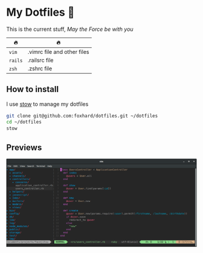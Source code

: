 # My Dotfiles :feet:

This is the current stuff, _May the Force be with you_

|:fire:|:fire:|
| --- | --- |
| `vim` | .vimrc file and other files |
| `rails` | .railsrc file |
| `zsh` | .zshrc file |


## How to install
I use [stow](https://www.gnu.org/software/stow/) to manage my dotfiles

```zsh
git clone git@github.com:foxhard/dotfiles.git ~/dotfiles
cd ~/dotfiles
stow
```
## Previews
![](https://raw.githubusercontent.com/foxhard/dotfiles/master/previews/vim-preview.png)
